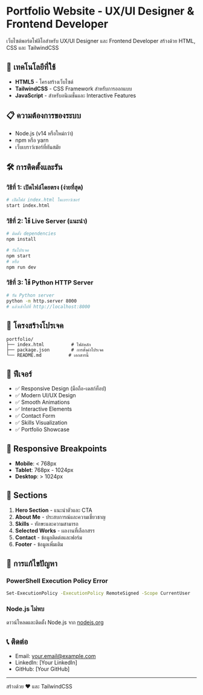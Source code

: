 # Portfolio Website - UX/UI Designer & Frontend Developer

เว็บไซต์พอร์ตโฟลิโอสำหรับ UX/UI Designer และ Frontend Developer สร้างด้วย HTML, CSS และ TailwindCSS

## 🚀 เทคโนโลยีที่ใช้

- **HTML5** - โครงสร้างเว็บไซต์
- **TailwindCSS** - CSS Framework สำหรับการออกแบบ
- **JavaScript** - สำหรับอนิเมชั่นและ Interactive Features

## 📋 ความต้องการของระบบ

- Node.js (v14 หรือใหม่กว่า)
- npm หรือ yarn
- เว็บเบราว์เซอร์ที่ทันสมัย

## 🛠️ การติดตั้งและรัน

### วิธีที่ 1: เปิดไฟล์โดยตรง (ง่ายที่สุด)
```bash
# เปิดไฟล์ index.html ในเบราว์เซอร์
start index.html
```

### วิธีที่ 2: ใช้ Live Server (แนะนำ)
```bash
# ติดตั้ง dependencies
npm install

# รันโปรเจค
npm start
# หรือ
npm run dev
```

### วิธีที่ 3: ใช้ Python HTTP Server
```bash
# รัน Python server
python -m http.server 8000
# แล้วเข้าไปที่ http://localhost:8000
```

## 📁 โครงสร้างโปรเจค

```
portfolio/
├── index.html          # ไฟล์หลัก
├── package.json        # การตั้งค่าโปรเจค
└── README.md          # เอกสารนี้
```

## 🎨 ฟีเจอร์

- ✅ Responsive Design (มือถือ-เดสก์ท็อป)
- ✅ Modern UI/UX Design
- ✅ Smooth Animations
- ✅ Interactive Elements
- ✅ Contact Form
- ✅ Skills Visualization
- ✅ Portfolio Showcase

## 📱 Responsive Breakpoints

- **Mobile**: < 768px
- **Tablet**: 768px - 1024px
- **Desktop**: > 1024px

## 🎯 Sections

1. **Hero Section** - แนะนำตัวและ CTA
2. **About Me** - ประสบการณ์และความเชี่ยวชาญ
3. **Skills** - ทักษะและความสามารถ
4. **Selected Works** - ผลงานที่เลือกสรร
5. **Contact** - ข้อมูลติดต่อและฟอร์ม
6. **Footer** - ข้อมูลเพิ่มเติม

## 🔧 การแก้ไขปัญหา

### PowerShell Execution Policy Error
```bash
Set-ExecutionPolicy -ExecutionPolicy RemoteSigned -Scope CurrentUser
```

### Node.js ไม่พบ
ดาวน์โหลดและติดตั้ง Node.js จาก [nodejs.org](https://nodejs.org/)

## 📞 ติดต่อ

- Email: your.email@example.com
- LinkedIn: [Your LinkedIn]
- GitHub: [Your GitHub]

---

สร้างด้วย ❤️ และ TailwindCSS 